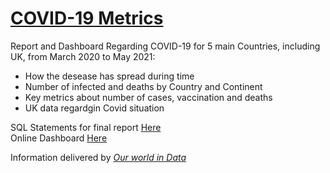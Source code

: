# [COVID-19 Metrics](https://app.powerbi.com/view?r=eyJrIjoiZGI5ZDRiMzAtMDNmZC00MzMyLWIzOGEtY2JiYTFjMDllZjdmIiwidCI6IjdiMjIzMjk0LTFhMjktNDYxYi1iYmJkLTU0NTI0MGIxNjQ3NiJ9&pageName=ReportSection)

Report and Dashboard Regarding COVID-19 for 5 main Countries, including UK, from March 2020 to May 2021:
- How the desease has spread during time
- Number of infected and deaths by Country and Continent
- Key metrics about number of cases, vaccination and deaths
- UK data regardgin Covid situation 

SQL Statements for final report [Here](https://github.com/LucianoBesada/Covid_Report/blob/main/Covid_SQL.sql) <br>
Online Dashboard [Here](https://app.powerbi.com/view?r=eyJrIjoiZGI5ZDRiMzAtMDNmZC00MzMyLWIzOGEtY2JiYTFjMDllZjdmIiwidCI6IjdiMjIzMjk0LTFhMjktNDYxYi1iYmJkLTU0NTI0MGIxNjQ3NiJ9&pageName=ReportSection) <br>

Information delivered by [*Our world in Data*](https://ourworldindata.org/covid-deaths)

